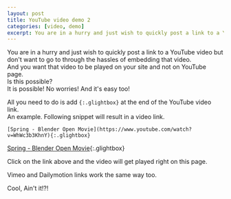 ```yaml
---
layout: post
title: YouTube video demo 2
categories: [video, demo]
excerpt: You are in a hurry and just wish to quickly post a link to a YouTube video but don't want to go to through the hassles of embedding that video.
---
```


You are in a hurry and just wish to quickly post a link to a YouTube video but don't want to go to through the hassles of embedding that video.  
And you want that video to be played on your site and not on YouTube page.  
Is this possible?  
It is possible! No worries! And it's easy too!
<!--more-->

All you need to do is add `{:.glightbox}` at the end of the YouTube video link.  
An example. Following snippet will result in a video link.  
```
[Spring - Blender Open Movie](https://www.youtube.com/watch?v=WhWc3b3KhnY){:.glightbox}
```  

[Spring - Blender Open Movie](https://www.youtube.com/watch?v=WhWc3b3KhnY){:.glightbox}  

Click on the link above and the video will get played right on this page.  

Vimeo and Dailymotion links work the same way too.  

Cool, Ain't it!?!  
